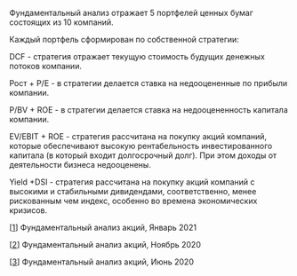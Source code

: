Фундаментальный анализ отражает 5 портфелей ценных бумаг состоящих из 10 компаний.

Каждый портфель сформирован по собственной стратегии:

DCF - стратегия отражает текущую стоимость будущих денежных потоков компании.

Рост + P/E - в стратегии делается ставка на недооцененные по прибыли компании.

P/BV + ROE - в стратегии делается ставка на недооцененность капитала компании.

EV/EBIT + ROE - стратегия рассчитана на покупку акций компаний, которые обеспечивают высокую рентабельность инвестированного капитала (в который входит долгосрочный  долг). При этом доходы от деятельности бизнеса недооценены.

Yield +DSI - стратегия рассчитана на покупку акций компаний с высокими и стабильными дивидендами, соответственно, менее рискованным чем индекс, особенно во времена экономических кризисов.

<p>[<a href="http://ragve.ru//view-01-21">1</a>]        Фундаментальный анализ акций, Январь 2021</p>
<p>[<a href="http://ragve.ru//view-11-20">2</a>]        Фундаментальный анализ акций, Ноябрь 2020</p>
<p>[<a href="http://ragve.ru//view-06-20">3</a>]        Фундаментальный анализ акций, Июнь 2020</p>

